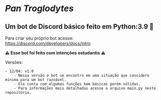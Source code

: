 # *Pan Troglodytes*

## Um bot de Discord básico feito em Python:3.9 🐍

Para criar seu próprio bot acesse: https://discord.com/developers/docs/intro

**⚠ Esse bot foi feito com intenções estudantis ⚠**

Versões:

    - 12/04: v1.0
        - Nessa versão o bot se encontra em uma situação que considero mínima para um bot razoável.
        - Ele conta com algumas funções bem básicas porém sólidas.
        - Para informações mais detalhadas acesse o arquivo main.py neste repositório.
